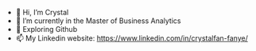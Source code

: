 - 👋 Hi, I’m Crystal 
- 🌱 I’m currently in the Master of Business Analytics 
- 💞️ Exploring Github
- 📫 My Linkedin website: https://www.linkedin.com/in/crystalfan-fanye/

<!---
CiC1Crystal/CiC1Crystal is a ✨ special ✨ repository because its `README.md` (this file) appears on your GitHub profile.
You can click the Preview link to take a look at your changes.
--->
